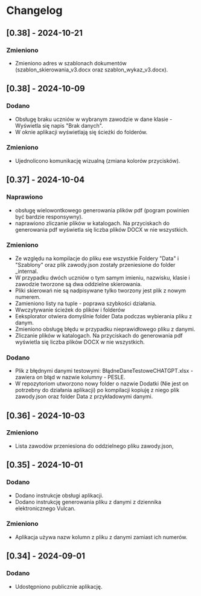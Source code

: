 # Changelog

## [0.38] - 2024-10-21 
### Zmieniono
- Zmieniono adres w szablonach dokumentów (szablon_skierowania_v3.docx oraz szablon_wykaz_v3.docx).


## [0.38] - 2024-10-09
### Dodano
- Obsługę braku uczniów w wybranym zawodzie w dane klasie - Wyświetla się napis "Brak danych".
- W oknie aplikacji wyświetlają się ścieżki do folderów.

### Zmieniono
- Ujednolicono komunikację wizualną (zmiana kolorów przycisków).

## [0.37] - 2024-10-04

### Naprawiono
- obsługę wielowontkowego generowania plików pdf (pogram powinien być bardzie responsywny).
- naprawiono zliczanie plików w katalogach. Na przyciskach do generowania pdf wyświetla się liczba plików DOCX w nie wszystkich.

### Zmieniono
- Ze względu na kompilacje do pliku exe wszystkie Foldery "Data" i "Szablony" oraz plik zawody.json zostały przeniesione do folder _internal.
- W przypadku dwóch uczniów o tym samym imieniu, nazwisku, klasie i zawodzie tworzone są dwa oddzielne skierowania. 
- Pliki skierowań nie są nadpisywane tylko tworzony jest plik z nowym numerem.
- Zamieniono listy na tuple - poprawa szybkości działania.
- Wwczytywanie ścieżek do plików i folderów 
- Eeksplorator otwiera domyślnie folder Data podczas wybierania pliku z danym.
- Zmieniono obsługę błędu w przypadku nieprawidłowego pliku z danymi.
- Zliczanie plików w katalogach. Na przyciskach do generowania pdf wyświetla się liczba plików DOCX w nie wszystkich.

### Dodano
- Plik z błędnymi danymi testowymi: BłądneDaneTestoweCHATGPT.xlsx - zawiera on błąd w nazwie kolumny - PESLE.
- W repozytoriom utworzono nowy folder o nazwie Dodatki (Nie jest on potrzebny do  działania aplikacji) po kompilacji kopiuję z niego plik zawody.json oraz folder Data z przykładowymi danymi.


## [0.36] - 2024-10-03
### Zmieniono
- Lista zawodów przeniesiona do oddzielnego pliku zawody.json,

## [0.35] - 2024-10-01
### Dodano
- Dodano instrukcje obsługi aplikacji.
- Dodano instrukcję generowania pliku z danymi z dziennika elektronicznego Vulcan.

### Zmieniono
- Aplikacja używa nazw kolumn z pliku z danymi zamiast ich numerów.

## [0.34] - 2024-09-01
### Dodano
- Udostępniono publicznie aplikację.
